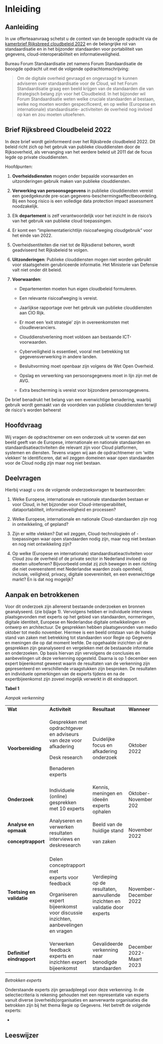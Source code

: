 # Inleiding

## Aanleiding

In uw offerteaanvraag schetst u de context van de beoogde opdracht via de [kamerbrief Rijksbreed cloudbeleid 2022](https://open.overheid.nl/documenten/ronl-a79331dc7c088f2cb6259f591c3b4f2fbcc9b5f1/pdf) en de belangrijke rol van standaardisatie en in het bijzonder standaarden voor portabiliteit van gegevens, cloud-interoperabiliteit en informatieveiligheid.

Bureau Forum Standaardisatie zet namens Forum Standaardisatie de beoogde opdracht uit met de volgende opdrachtomschrijving:

> Om de digitale overheid gevraagd en ongevraagd te kunnen adviseren over standaardisatie voor de Cloud, wil het Forum Standaardisatie graag een beeld krijgen van de standaarden die van strategisch belang zijn voor het Cloudbeleid. In het bijzonder wil Forum Standaardisatie weten welke cruciale standaarden al bestaan, welke nog moeten worden gespecificeerd, en op welke (Europese en internationale) standaardisatie- activiteiten de overheid nog invloed op kan en zou moeten uitoefenen.

## Brief Rijksbreed Cloudbeleid 2022

In deze brief wordt geïnformeerd over het Rijksbrede cloudbeleid 2022. Dit beleid richt zich op het gebruik van publieke clouddiensten door de Rijksoverheid, als vervanging van het eerdere beleid uit 2011 dat de focus legde op private clouddiensten.

Hoofdpunten:

1.  **Overheidsdiensten** mogen onder bepaalde voorwaarden en uitzonderingen gebruik maken van publieke clouddiensten.

2.  **Verwerking van persoonsgegevens** in publieke clouddiensten vereist een goedgekeurde pre-scan gegevens-beschermingseffectbeoordeling. Bij een hoog risico is een volledige data protection impact assessment noodzakelijk.

3.  Elk **departement** is zelf verantwoordelijk voor het inzicht in de risico’s van het gebruik van publieke cloud toepassingen.

4.  Er komt een “implementatierichtlijn risicoafweging cloudgebruik” voor het einde van 2022.

5.  Overheidsentiteiten die niet tot de Rijksdienst behoren, wordt geadviseerd het Rijksbeleid te volgen.

6.  **Uitzonderingen**: Publieke clouddiensten mogen niet worden gebruikt voor staatsgeheim gerubriceerde informatie. Het Ministerie van Defensie valt niet onder dit beleid.

7.  **Voorwaarden**:

    - Departementen moeten hun eigen cloudbeleid formuleren.

    - Een relevante risicoafweging is vereist.

    - Jaarlijkse rapportage over het gebruik van publieke clouddiensten aan CIO Rijk.

    - Er moet een ‘exit strategie’ zijn in overeenkomsten met cloudleveranciers.

    - Clouddienstverlening moet voldoen aan bestaande ICT-voorwaarden.

    - Cyberveiligheid is essentieel, vooral met betrekking tot gegevensverwerking in andere landen.

    - Besluitvorming moet openbaar zijn volgens de Wet Open Overheid.

    - Opslag en verwerking van persoonsgegevens moet in lijn zijn met de AVG.

    - Extra bescherming is vereist voor bijzondere persoonsgegevens.

De brief benadrukt het belang van een evenwichtige benadering, waarbij gebruik wordt gemaakt van de voordelen van publieke clouddiensten terwijl de risico's worden beheerst

## Hoofdvraag

Wij vragen de opdrachtnemer om een onderzoek uit te voeren dat een beeld geeft van de Europese, internationale en nationale standaarden en standaardisatieactiviteiten die relevant zijn voor Cloud platformen, systemen en diensten. Tevens vragen wij aan de opdrachtnemer om ‘witte vlekken’ te identificeren, dat wil zeggen domeinen waar open standaarden voor de Cloud nodig zijn maar nog niet bestaan.

## Deelvragen

Hierbij vraagt u ons de volgende onderzoeksvragen te beantwoorden:

1.  Welke Europese, internationale en nationale standaarden bestaan er voor Cloud, in het bijzonder voor Cloud-interoperabiliteit, dataportabiliteit, informatieveiligheid en processen?

2.  Welke Europese, internationale en nationale Cloud-standaarden zijn nog in ontwikkeling, of gepland?

3.  Zijn er witte vlekken? Dat wil zeggen, Cloud-technologieën of - toepassingen waar open standaarden nodig zijn, maar nog niet bestaan en nog niet ontwikkeling zijn?

4.  Op welke (Europese en internationale) standaardisatieactiviteiten voor Cloud zou de overheid of de private sector in Nederland invloed op moeten uitoefenen? Bijvoorbeeld omdat zij zich bewegen in een richting die niet overeenstemt met Nederlandse waarden zoals openheid, inclusie, veiligheid, privacy, digitale soevereiniteit, en een evenwichtige markt? En is dat nog mogelijk?

## Aanpak en betrokkenen

Voor dit onderzoek zijn allereerst bestaande onderzoeken en bronnen geanalyseerd. (zie bijlage 1). Vervolgens hebben er individuele interviews plaatsgevonden met experts op het gebied van standaarden, normeringen, digitale identiteit, Europese en Nederlandse digitale ontwikkelingen en ontwerp en architectuur. De gesprekken hebben plaatsgevonden van medio oktober tot medio november. Hiermee is een beeld ontstaan van de huidige stand van zaken met betrekking tot standaarden voor Regie op Gegevens en meningen die op dat moment leefde. De opgehaalde inzichten uit de gesprekken zijn geanalyseerd en vergeleken met de bestaande informatie en onderzoeken. Op basis hiervan zijn vervolgens de conclusies en aanbevelingen uit deze verkenning opgesteld. Daarna is op 1 december een expert bijeenkomst geweest waarin de resultaten van de verkenning zijn gepresenteerd en verschillende vraagstukken zijn besproken. De resultaten en individuele opmerkingen van de experts tijdens en na de expertbijeenkomst zijn zoveel mogelijk verwerkt in dit eindrapport.

**Tabel 1**

*Aanpak verkenning*

<table>
<colgroup>
<col style="width: 20%" />
<col style="width: 40%" />
<col style="width: 27%" />
<col style="width: 12%" />
</colgroup>
<tbody>
<tr class="odd">
<td><strong>Wat</strong></td>
<td><strong>Activiteit</strong></td>
<td><strong>Resultaat</strong></td>
<td><strong>Wanneer</strong></td>
</tr>
<tr class="even">
<td><strong>Voorbereiding</strong></td>
<td><p>Gesprekken met opdrachtgever en adviseurs van deze voor afkadering</p>
<p>Desk research</p>
<p>Benaderen experts</p></td>
<td>Duidelijke focus en afkadering onderzoek</td>
<td>Oktober 2022</td>
</tr>
<tr class="odd">
<td><strong>Onderzoek</strong></td>
<td>Individuele (online) gesprekken<br />
met 10 experts</td>
<td>Kennis, meningen en ideeën experts ophalen</td>
<td>Oktober-November 202</td>
</tr>
<tr class="even">
<td><p><strong>Analyse en opmaak</strong></p>
<p><strong>conceptrapport</strong></p></td>
<td>Analyseren en verwerken resultaten interviews en deskresearch</td>
<td><p>Beeld van de huidige stand</p>
<p>van zaken</p></td>
<td>November 2022</td>
</tr>
<tr class="odd">
<td><strong>Toetsing en validatie</strong></td>
<td><p>Delen conceptrapport met<br />
experts voor feedback</p>
<p>Organiseren expert bijeenkomst voor discussie inzichten, aanbevelingen en vragen</p></td>
<td>Verdieping op de resultaten, aanvullende inzichten en validatie door experts</td>
<td>November- December 2022</td>
</tr>
<tr class="even">
<td><strong>Definitief eindrapport</strong></td>
<td>Verwerken feedback experts en inzichten expert bijeenkomst</td>
<td>Gevalideerde verkenning<br />
naar benodigde standaarden</td>
<td>December 2022- Maart 2023</td>
</tr>
</tbody>
</table>

*Betrokken experts*

Onderstaande experts zijn geraadpleegd voor deze verkenning. In de selectiecriteria is rekening gehouden met een representatie van experts vanuit diverse (overheids)organisaties en aanverwante organisaties die betrokken zijn bij het thema Regie op Gegevens. Het betreft de volgende experts:

- 

## Leeswijzer

